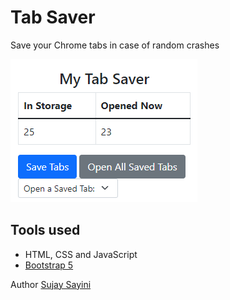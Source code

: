 # Tab Saver

 Save your Chrome tabs in case of random crashes

![screenshot](images\screenshot.png)

## Tools used

* HTML, CSS and JavaScript
* [Bootstrap 5](https://getbootstrap.com/docs/5.0/getting-started/introduction/)

Author [Sujay Sayini](https://www.linkedin.com/in/sujay-sayini/)
